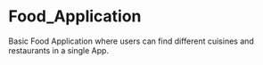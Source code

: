 # Food_Application
Basic Food Application where users can find different cuisines  and restaurants in a single App.
